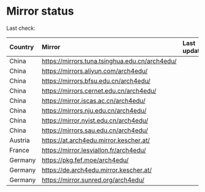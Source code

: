 <script src="./time.js"></script>
# Mirror status
Last check: <script type="text/javascript">localize(1700562354.1006403);</script>

|Country|Mirror|Last update|
|:------|:-----|:----------|
|China|https://mirrors.tuna.tsinghua.edu.cn/arch4edu/|<script type="text/javascript">localize(1700548477);</script>|
|China|https://mirrors.aliyun.com/arch4edu/|<script type="text/javascript">localize(1700505151);</script>|
|China|https://mirrors.bfsu.edu.cn/arch4edu/|<script type="text/javascript">localize(1700548477);</script>|
|China|https://mirrors.cernet.edu.cn/arch4edu/|<script type="text/javascript">localize(1700548477);</script>|
|China|https://mirror.iscas.ac.cn/arch4edu/|<script type="text/javascript">localize(1700505151);</script>|
|China|https://mirrors.nju.edu.cn/arch4edu/|<script type="text/javascript">localize(1700505151);</script>|
|China|https://mirror.nyist.edu.cn/arch4edu/|<script type="text/javascript">localize(1700505151);</script>|
|China|https://mirrors.sau.edu.cn/arch4edu/|<script type="text/javascript">localize(1700548477);</script>|
|Austria|https://at.arch4edu.mirror.kescher.at/|<script type="text/javascript">localize(1700548477);</script>|
|France|https://mirror.lesviallon.fr/arch4edu/|<script type="text/javascript">localize(1700548477);</script>|
|Germany|https://pkg.fef.moe/arch4edu/|<script type="text/javascript">localize(1700548477);</script>|
|Germany|https://de.arch4edu.mirror.kescher.at/|<script type="text/javascript">localize(1700548477);</script>|
|Germany|https://mirror.sunred.org/arch4edu/|<script type="text/javascript">localize(1700548477);</script>|

<script src="./tablefilter/tablefilter.js"></script>
<script src="./table.js"></script>